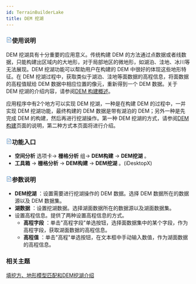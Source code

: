 ```yaml
---
id: TerrainBuilderLake
title: DEM 挖湖
---
```

### ![](../../img/read.gif)使用说明

DEM 挖湖具有十分重要的应用意义。传统构建 DEM 的方法通过点数据或者线数据，只能构建出区域内的大地形，对于局部地区的微地形，如湖泊、洼地、冰川等无法展现。DEM 挖湖功能可以帮助用户在构建的 DEM 中很好的体现这些地形特征。在 DEM 挖湖过程中，获取类似于湖泊、洼地等面数据的高程信息，将面数据的高程值赋给 DEM 数据中相应位置的像元，重新得到一个 DEM 数据。关于 DEM 挖湖的介绍内容，请参阅[DEM 构建概述](AboutTerrainBuilder)。

应用程序中有2个地方可以实现 DEM 挖湖，一种是在构建 DEM 的过程中，一并实现 DEM 挖湖功能，最终构建的 DEM 数据是带有湖泊的 DEM；另外一种是先完成 DEM 的构建，然后再进行挖湖操作。第一种 DEM 挖湖的方式，请参阅[DEM 构建](TerrainBuilderDia)页面的说明，第二种方式本页面将进行介绍。

### ![](../../img/read.gif)功能入口

  * **空间分析** 选项卡-> **栅格分析** 组-> **DEM构建** -> **DEM挖湖** 。
  * **工具箱** -> **栅格分析** -> **DEM构建** -> **DEM挖湖** 。(iDesktopX) 

### ![](../../img/read.gif)参数说明

  * **DEM挖湖** ：设置需要进行挖湖操作的 DEM 数据。选择 DEM 数据所在的数据源以及 DEM 数据集。
  * **湖数据** ：设置挖湖数据。选择湖面数据所在的数据源以及湖面数据集。
  * 设置高程信息。提供了两种设置高程信息的方式。 
    * **高程字段** ：单击"高程字段"单选按钮，选择面数据集中的某个字段，作为高程字段，获取湖面数据的高程信息。
    * **高程值** ：单击"高程"单选按钮，在文本框中手动输入数值，作为湖面数据的高程信息。

### 相关主题
[填挖方、地形模型匹配和DEM挖湖介绍](../../FunctionContract)

